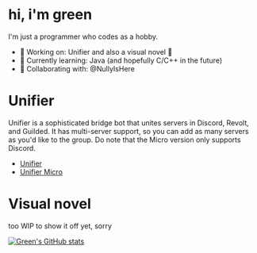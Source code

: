 # hi, i'm green
I'm just a programmer who codes as a hobby.

- 🔭 Working on: Unifier and also a visual novel 👀
- 🌱 Currently learning: Java (and hopefully C/C++ in the future)
- 🤝 Collaborating with: @NullyIsHere

# Unifier
Unifier is a sophisticated bridge bot that unites servers in Discord, Revolt, and Guilded. It has multi-server support, so you can add as many servers as you'd like to the group. Do note that the Micro version only supports Discord.

- [Unifier](https://github.com/UnifierHQ/unifier)
- [Unifier Micro](https://github.com/UnifierHQ/unifier-micro)

# Visual novel
too WIP to show it off yet, sorry

[![Green's GitHub stats](https://github-readme-stats.vercel.app/api?username=greeeen-dev&theme=apprentice&show_icons=true)](https://github.com/anuraghazra/github-readme-stats)
